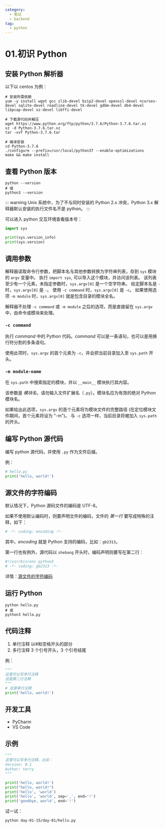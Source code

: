 ```yaml
---
category:
  - 笔记
  - backend
tag:
  - python
---
```


# 01.初识 Python

## 安装 Python 解析器

以下以 centos 为例：

```shell
# 安装所需依赖
yum -y install wget gcc zlib-devel bzip2-devel openssl-devel ncurses-devel sqlite-devel readline-devel tk-devel gdbm-devel db4-devel libpcap-devel xz-devel libffi-devel

# 下载源代码并解压
wget https://www.python.org/ftp/python/3.7.6/Python-3.7.6.tar.xz
xz -d Python-3.7.6.tar.xz
tar -xvf Python-3.7.6.tar

# 编译安装
cd Python-3.7.6
./configure --prefix=/usr/local/python37 --enable-optimizations
make && make install
```

## 查看 Python 版本

```shell
python --version
# 或
python3 --version
```

::: warning
Unix 系统中，为了不与同时安装的 Python 2.x 冲突，Python 3.x 解释器默认安装的执行文件名不是 python。
:::

可以进入 python 交互环境查看版本号：

```python
import sys

print(sys.version_info)
print(sys.version)
```

## 调用参数

解释器读取命令行参数，把脚本名与其他参数转换为字符串列表，存到 `sys` 模块的 `argv` 变量中。
执行 `import sys`, 可以导入这个模块，并访问该列表。
该列表至少有一个元素，未指定参数时，`sys.argv[0]` 是一个空字符串。
给定脚本名是 `-` 时，`sys.argv[0]` 是 `-`。
使用 `-c command` 时，`sys.argv[0]` 是 `-c`。
如果使用选项 `-m module` 时，`sys.argv[0]` 就是包含目录的模块全名。

解释器不处理 `-c command` 或 `-m module` 之后的选项，而是直接留在 `sys.argv` 中，由命令或模块来处理。

### `-c command`

执行 _command_ 中的 Python 代码。_command_ 可以是一条语句，也可以是用换行符分割的多条语句。

使用此项时，`sys.argv` 的首个元素为 `-c`，并会把当前目录加入至 `sys.path` 开头。

### `-m module-name`

在 `sys.path` 中搜索指定的模块，并以 `__main__` 模块执行其内容。

该参数是 _模块名_，请勿输入文件扩展名（`.py`）。模块名应为有效的绝对 Python 模块名。

如果给出此选项，`sys.argv` 的首个元素将为模块文件的完整路径 (在定位模块文件期间，首个元素将设为 "-m")。 与 `-c` 选项一样，当前目录将被加入 `sys.path`的开头。

## 编写 Python 源代码

编写 python 源代码，并使用 `.py` 作为文件后缀。

例：

```python
# hello.py
print('hello, world!')
```

## 源文件的字符编码

默认情况下，Python 源码文件的编码是 UTF-8。

如果不使用默认编码时，则要声明文件的编码，文件的 _第一行_ 要写成特殊的注释，如下：

```python
# -*- coding: encoding -*-
```

其中，_encoding_ 就是 Python 支持的编码，比如：`gb2313`。

第一行也有例外，源代码以 `shebang` 开头时，编码声明则要写在第二行：

```python
#!/usr/bin/env python3
# -*- coding: gb2313 -*-
```

详情：[源文件的字符编码](https://docs.python.org/zh-cn/3/tutorial/interpreter.html#source-code-encoding)

## 运行 Python

```shell
python hello.py
# 或
python3 hello.py
```

## 代码注释

1. 单行注释
   以#和空格开头的部分
2. 多行注释
   3 个引号开头，3 个引号结尾

例：

```python
"""
这里可以写多行注释
这是第二行注释
"""
# 这是单行注释
print('hello, world!')
```

## 开发工具

- PyCharm
- VS Code

## 示例

```python
"""
这里可以写多行注释，比如：
Version: 0.1
Author: terry
"""

print('hello, world!')
print("hello, world!")
print('hello', 'world')
print('hello', 'world', sep=',', end='!')
print('goodbye, world', end='!')
```

试一试：

```shell
python day-01-15/day-01/hello.py
```

<Replit link="https://replit.com/@Terry/python-100-days#day-01-15/day-01/hello.py" />
